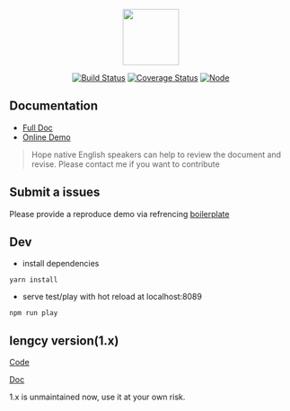 <p align="center"><a href="https://github.com/njleonzhang/vue-data-tables" target="_blank"><img width="100"src="https://njleonzhang.github.io/vue-data-tables/_media/icon.svg"></a></p>

<p align="center">
  <a href="https://travis-ci.org/njleonzhang/vue-data-tables" target="_blank"><img src="https://travis-ci.org/njleonzhang/vue-data-tables.svg?branch=master" alt="Build Status"></a>
  <a href="https://coveralls.io/github/njleonzhang/vue-data-tables?branch=master" target="_blank"><img src='https://coveralls.io/repos/github/njleonzhang/vue-data-tables/badge.svg?branch=master' alt='Coverage Status' /></a>
  <a href="https://www.npmjs.com/package/vue-data-tables" target="_blank"><img src='https://img.shields.io/npm/v/vue-data-tables.svg' alt='Node' /></a>
</p>

## Documentation
* [Full Doc](https://njleonzhang.github.io/vue-data-tables)
* [Online Demo](http://jsfiddle.net/zpczjl/9tp3z4bn/14/)

> Hope native English speakers can help to review the document and revise. Please contact me if you want to contribute

## Submit a issues
Please provide a reproduce demo via refrencing [boilerplate](http://jsfiddle.net/zpczjl/9tp3z4bn/14/)

## Dev

* install dependencies

```
yarn install
```

* serve test/play with hot reload at localhost:8089

```
npm run play
```

## lengcy version(1.x)
[Code](https://github.com/njleonzhang/vue-data-tables/tree/1.x)

[Doc](https://njleonzhang.github.io/vue-data-tables-1.x-doc/)

1.x is unmaintained now, use it at your own risk.
